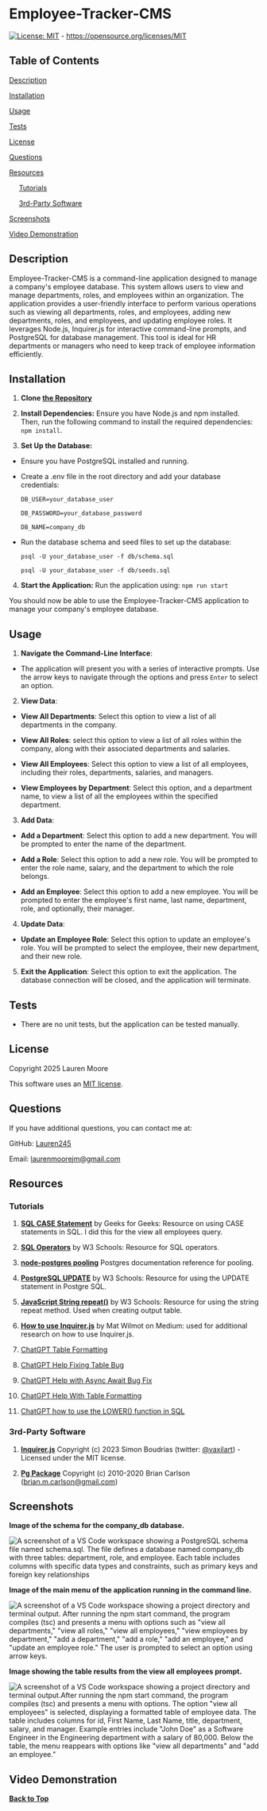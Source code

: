 # Employee-Tracker-CMS

[![License: MIT](https://img.shields.io/badge/License-MIT-yellow.svg)](https://opensource.org/licenses/MIT) - https://opensource.org/licenses/MIT

## Table of Contents 
[Description](#description)

[Installation](#installation)

[Usage](#usage)

[Tests](#tests)

[License](#license)

[Questions](#questions)

[Resources](#resources)

&nbsp;&nbsp;&nbsp;&nbsp;&nbsp;[Tutorials](#tutorials)

&nbsp;&nbsp;&nbsp;&nbsp;&nbsp;[3rd-Party Software](#3rd-party-software)

[Screenshots](#screenshots)

[Video Demonstration](#video-demonstration)

## Description
Employee-Tracker-CMS is a command-line application designed to manage a company's employee database. This system allows users to view and manage departments, roles, and employees within an organization. The application provides a user-friendly interface to perform various operations such as viewing all departments, roles, and employees, adding new departments, roles, and employees, and updating employee roles. It leverages Node.js, Inquirer.js for interactive command-line prompts, and PostgreSQL for database management. This tool is ideal for HR departments or managers who need to keep track of employee information efficiently.

## Installation
1. **Clone [the Repository](https://github.com/Lauren245/Employee-Tracker-CMS)**

2. **Install Dependencies:** Ensure you have Node.js and npm installed. Then, run the following command to install the required dependencies: ```npm install```.

3. **Set Up the Database:**
- Ensure you have PostgreSQL installed and running.
- Create a .env file in the root directory and add your database credentials: 

    ```DB_USER=your_database_user```

    ```DB_PASSWORD=your_database_password```

    ```DB_NAME=company_db```
- Run the database schema and seed files to set up the database:
    
    ```psql -U your_database_user -f db/schema.sql``` 

    ```psql -U your_database_user -f db/seeds.sql```

4. **Start the Application:** Run the application using: ```npm run start```

You should now be able to use the Employee-Tracker-CMS application to manage your company's employee database.

## Usage
1. **Navigate the Command-Line Interface**: 
- The application will present you with a series of interactive prompts. Use the arrow keys to navigate through the options and press ```Enter``` to select an option.

2. **View Data**: 
- **View All Departments**: Select this option to view a list of all departments in the company.

- **View All Roles**: select this option to view a list of all roles within the company, along with their associated departments and salaries.

- **View All Employees**: Select this option to view a list of all employees, including their roles, departments, salaries, and managers.

- **View Employees by Department**: Select this option, and a department name, to view a list of all the employees within the specified department.

3. **Add Data**:
- **Add a Department**: Select this option to add a new department. You will be prompted to enter the name of the department.

- **Add a Role**: Select this option to add a new role. You will be prompted to enter the role name, salary, and the department to which the role belongs.

- **Add an Employee**: Select this option to add a new employee. You will be prompted to enter the employee's first name, last name, department, role, and optionally, their manager.

4. **Update Data**:
- **Update an Employee Role**: Select this option to update an employee's role. You will be prompted to select the employee, their new department, and their new role.

5. **Exit the Application**: Select this option to exit the application. The database connection will be closed, and the application will terminate.

## Tests
- There are no unit tests, but the application can be tested manually.


## License
Copyright 2025 Lauren Moore

This software uses an [MIT license](https://opensource.org/license/MIT).

## Questions
If you have additional questions, you can contact me at: 

GitHub: [Lauren245](https://github.com/Lauren245)

Email: laurenmoorejm@gmail.com

## Resources

### Tutorials
1. **[SQL CASE Statement](https://www.geeksforgeeks.org/sql-case-statement/)** by Geeks for Geeks: Resource on using CASE statements in SQL. I did this for the view all employees query.

2. **[SQL Operators](https://www.w3schools.com/sql/sql_operators.asp)** by W3 Schools: Resource for SQL operators.

3. **[node-postgres pooling](https://node-postgres.com/features/pooling)**
Postgres documentation reference for pooling. 

4. **[PostgreSQL UPDATE](https://www.w3schools.com/postgresql/postgresql_update.php)** by W3 Schools: Resource for using the UPDATE statement in Postgre SQL.

5. **[JavaScript String repeat()](https://www.w3schools.com/jsref/jsref_repeat.asp)** by W3 Schools: Resource for using the string repeat method. Used when creating output table.

6. **[How to use Inquirer.js](https://javascript.plainenglish.io/how-to-inquirer-js-c10a4e05ef1f)** by Mat Wilmot on Medium: used for additional research on how to use Inquirer.js.

7. [ChatGPT Table Formatting](https://chatgpt.com/share/676e37df-b380-8012-83d4-29b207640934)

8. [ChatGPT Help Fixing Table Bug](https://chatgpt.com/share/676e3ad2-3304-8012-999a-5e18662c386e)

9. [ChatGPT Help with Async Await Bug Fix](https://chatgpt.com/share/676f5311-6e28-8012-b912-fe7942bcb977)

10. [ChatGPT Help With Table Formatting](https://chatgpt.com/share/676f5d3a-279c-8012-8528-486955d4b515)

11. [ChatGPT how to use the LOWER() function in SQL](https://chatgpt.com/share/676f7d34-db7c-8012-8207-339638419efc)

### 3rd-Party Software
1.  **[Inquirer.js](https://github.com/SBoudrias/Inquirer.js)** Copyright (c) 2023 Simon Boudrias (twitter: [@vaxilart](https://twitter.com/Vaxilart)) - Licensed under the MIT license.

2. **[Pg Package](https://www.npmjs.com/package/pg)** Copyright (c) 2010-2020 Brian Carlson (brian.m.carlson@gmail.com)


## Screenshots

**Image of the schema for the company_db database.**

![A screenshot of a VS Code workspace showing a PostgreSQL schema file named schema.sql. The file defines a database named company_db with three tables: department, role, and employee. Each table includes columns with specific data types and constraints, such as primary keys and foreign key relationships](./resources/screenshots/Employee-CMS-Schema.jpg)


**Image of the main menu of the application running in the command line.**

![A screenshot of a VS Code workspace showing a project directory and terminal output. After running the npm start command, the program compiles (tsc) and presents a menu with options such as "view all departments," "view all roles," "view all employees," "view employees by department," "add a department," "add a role," "add an employee," and "update an employee role." The user is prompted to select an option using arrow keys.](./resources/screenshots/Employee-CMS-Main-Menu.jpg)

**Image showing the table results from the view all employees prompt.**

![A screenshot of a VS Code workspace showing a project directory and terminal output.After running the npm start command, the program compiles (tsc) and presents a menu with options. The option "view all employees" is selected, displaying a formatted table of employee data. The table includes columns for id, First Name, Last Name, title, department, salary, and manager. Example entries include "John Doe" as a Software Engineer in the Engineering department with a salary of 80,000. Below the table, the menu reappears with options like "view all departments" and "add an employee."](./resources/screenshots/Employee-CMS-View-All-Employees.jpg)


## Video Demonstration


**[Back to Top](#employee-tracker-cms)**